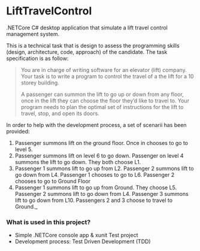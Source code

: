 # LiftTravelControl
.NETCore C# desktop application that simulate a lift travel control management system.

This is a technical task that is design to assess the programming skills (design, architecture, code, approach) of the candidate.
The task specification is as follow:

>You are in charge of writing software for an elevator (lift) company.
>Your task is to write a program to control the travel of a the lift for a 10 storey building.
>
>A passenger can summon the lift to go up or down from any floor, once in the lift they can choose the floor they’d like to travel to.
>Your program needs to plan the optimal set of instructions for the lift to travel, stop,  and open its doors.

In order to help with the development process, a set of scenarii has been provided:
1. Passenger summons lift on the ground floor. Once in chooses to go to level 5.
2. Passenger summons lift on level 6 to go down. Passenger on level 4 summons the lift to go down. They both choose L1.
3. Passenger 1 summons lift to go up from L2. Passenger 2 summons lift to go down from L4. Passenger 1 chooses to go to L6. Passenger 2 chooses to go to Ground Floor
4. Passenger 1 summons lift to go up from Ground. They choose L5. Passenger 2 summons lift to go down from L4. Passenger 3 summons lift to go down from L10. Passengers 2 and 3 choose to travel to Ground._


### What is used in this project?
* Simple .NETCore console app & xunit Test project
* Development process: Test Driven Development (TDD)
